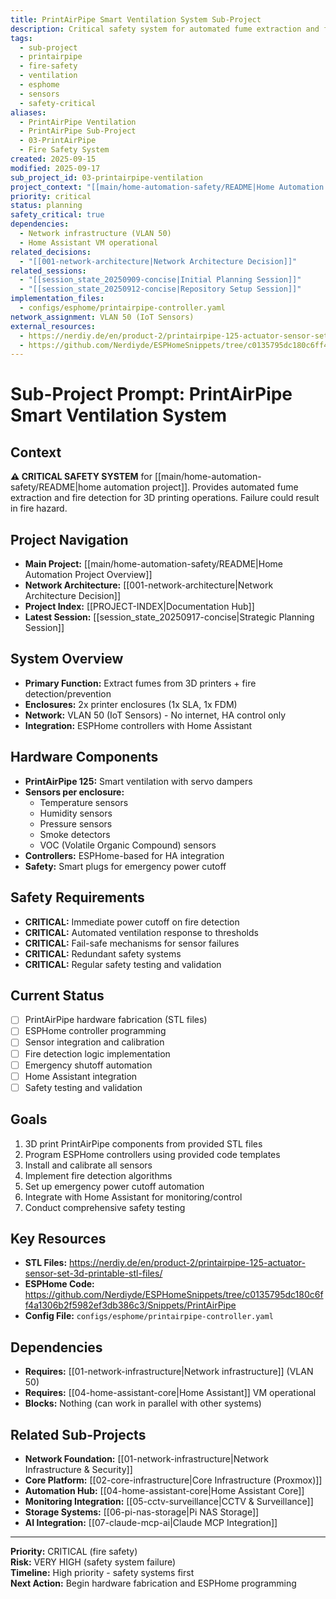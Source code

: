 ```yaml
---
title: PrintAirPipe Smart Ventilation System Sub-Project
description: Critical safety system for automated fume extraction and fire detection for 3D printing operations
tags:
  - sub-project
  - printairpipe
  - fire-safety
  - ventilation
  - esphome
  - sensors
  - safety-critical
aliases:
  - PrintAirPipe Ventilation
  - PrintAirPipe Sub-Project
  - 03-PrintAirPipe
  - Fire Safety System
created: 2025-09-15
modified: 2025-09-17
sub_project_id: 03-printairpipe-ventilation
project_context: "[[main/home-automation-safety/README|Home Automation Project]]"
priority: critical
status: planning
safety_critical: true
dependencies:
  - Network infrastructure (VLAN 50)
  - Home Assistant VM operational
related_decisions:
  - "[[001-network-architecture|Network Architecture Decision]]"
related_sessions:
  - "[[session_state_20250909-concise|Initial Planning Session]]"
  - "[[session_state_20250912-concise|Repository Setup Session]]"
implementation_files:
  - configs/esphome/printairpipe-controller.yaml
network_assignment: VLAN 50 (IoT Sensors)
external_resources:
  - https://nerdiy.de/en/product-2/printairpipe-125-actuator-sensor-set-3d-printable-stl-files/
  - https://github.com/Nerdiyde/ESPHomeSnippets/tree/c0135795dc180c6ff4a1306b2f5982ef3db386c3/Snippets/PrintAirPipe
---
```


# Sub-Project Prompt: PrintAirPipe Smart Ventilation System

## Context
**⚠️ CRITICAL SAFETY SYSTEM** for [[main/home-automation-safety/README|home automation project]]. Provides automated fume extraction and fire detection for 3D printing operations. Failure could result in fire hazard.

## Project Navigation
- **Main Project:** [[main/home-automation-safety/README|Home Automation Project Overview]]
- **Network Architecture:** [[001-network-architecture|Network Architecture Decision]]
- **Project Index:** [[PROJECT-INDEX|Documentation Hub]]
- **Latest Session:** [[session_state_20250917-concise|Strategic Planning Session]]

## System Overview
- **Primary Function:** Extract fumes from 3D printers + fire detection/prevention
- **Enclosures:** 2x printer enclosures (1x SLA, 1x FDM)
- **Network:** VLAN 50 (IoT Sensors) - No internet, HA control only
- **Integration:** ESPHome controllers with Home Assistant

## Hardware Components
- **PrintAirPipe 125:** Smart ventilation with servo dampers
- **Sensors per enclosure:**
  - Temperature sensors
  - Humidity sensors
  - Pressure sensors
  - Smoke detectors
  - VOC (Volatile Organic Compound) sensors
- **Controllers:** ESPHome-based for HA integration
- **Safety:** Smart plugs for emergency power cutoff

## Safety Requirements
- **CRITICAL:** Immediate power cutoff on fire detection
- **CRITICAL:** Automated ventilation response to thresholds
- **CRITICAL:** Fail-safe mechanisms for sensor failures
- **CRITICAL:** Redundant safety systems
- **CRITICAL:** Regular safety testing and validation

## Current Status
- [ ] PrintAirPipe hardware fabrication (STL files)
- [ ] ESPHome controller programming
- [ ] Sensor integration and calibration
- [ ] Fire detection logic implementation
- [ ] Emergency shutoff automation
- [ ] Home Assistant integration
- [ ] Safety testing and validation

## Goals
1. 3D print PrintAirPipe components from provided STL files
2. Program ESPHome controllers using provided code templates
3. Install and calibrate all sensors
4. Implement fire detection algorithms
5. Set up emergency power cutoff automation
6. Integrate with Home Assistant for monitoring/control
7. Conduct comprehensive safety testing

## Key Resources
- **STL Files:** https://nerdiy.de/en/product-2/printairpipe-125-actuator-sensor-set-3d-printable-stl-files/
- **ESPHome Code:** https://github.com/Nerdiyde/ESPHomeSnippets/tree/c0135795dc180c6ff4a1306b2f5982ef3db386c3/Snippets/PrintAirPipe
- **Config File:** `configs/esphome/printairpipe-controller.yaml`

## Dependencies
- **Requires:** [[01-network-infrastructure|Network infrastructure]] (VLAN 50)
- **Requires:** [[04-home-assistant-core|Home Assistant]] VM operational
- **Blocks:** Nothing (can work in parallel with other systems)

## Related Sub-Projects
- **Network Foundation:** [[01-network-infrastructure|Network Infrastructure & Security]]
- **Core Platform:** [[02-core-infrastructure|Core Infrastructure (Proxmox)]]
- **Automation Hub:** [[04-home-assistant-core|Home Assistant Core]]
- **Monitoring Integration:** [[05-cctv-surveillance|CCTV & Surveillance]]
- **Storage Systems:** [[06-pi-nas-storage|Pi NAS Storage]]
- **AI Integration:** [[07-claude-mcp-ai|Claude MCP Integration]]

---
**Priority:** CRITICAL (fire safety)  
**Risk:** VERY HIGH (safety system failure)  
**Timeline:** High priority - safety systems first  
**Next Action:** Begin hardware fabrication and ESPHome programming